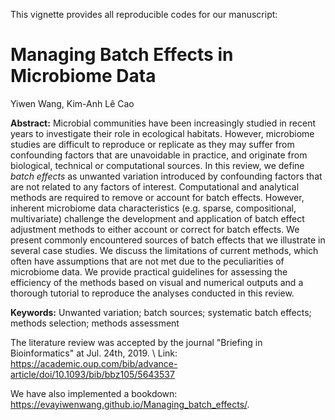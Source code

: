 
This vignette provides all reproducible codes for our manuscript: 

# Managing Batch Effects in Microbiome Data

Yiwen Wang, Kim-Anh Lê Cao

**Abstract:** Microbial communities have been increasingly studied in recent years to investigate their role in ecological habitats. However, microbiome studies are difficult to reproduce or replicate as they may suffer from confounding factors that are unavoidable in practice, and originate from biological, technical or computational sources. In this review, we define *batch effects* as unwanted variation introduced by confounding factors that are not related to any factors of interest. Computational and analytical methods are required to remove or account for batch effects. However, inherent microbiome data characteristics (e.g. sparse, compositional, multivariate) challenge the development and application of batch effect adjustment methods to either account or correct for batch effects. We present commonly encountered sources of batch effects that we illustrate in several case studies. We discuss the limitations of current methods, which often have assumptions that are not met due to the peculiarities of microbiome data. We provide practical guidelines for assessing the efficiency of the methods based on visual and numerical outputs and a thorough tutorial to reproduce the analyses conducted in this review.

**Keywords:** Unwanted variation; batch sources; systematic batch effects; methods selection; methods assessment

The literature review was accepted by the journal "Briefing in Bioinformatics" at Jul. 24th, 2019. \\
Link: https://academic.oup.com/bib/advance-article/doi/10.1093/bib/bbz105/5643537

We have also implemented a bookdown: https://evayiwenwang.github.io/Managing_batch_effects/.


